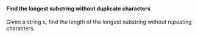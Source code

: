 #### Find the longest substring without duplicate characters

Given a string s, find the length of the longest substring without repeating characters.
